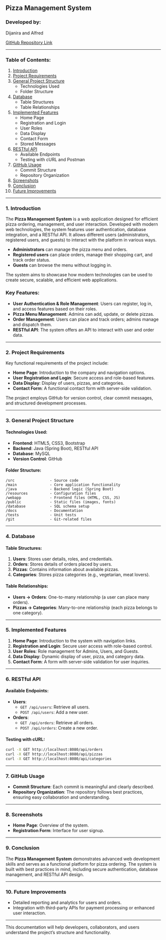 
## Pizza Management System

### Developed by:
Dijanira and Alfred

[GitHub Repository Link](https://github.com/DijaniraMuachifi/PizzajavaSeminar.git)

---

### Table of Contents:
1. [Introduction](#introduction)
2. [Project Requirements](#project-requirements)
3. [General Project Structure](#general-project-structure)
   - Technologies Used
   - Folder Structure
4. [Database](#database)
   - Table Structures
   - Table Relationships
5. [Implemented Features](#implemented-features)
   - Home Page
   - Registration and Login
   - User Roles
   - Data Display
   - Contact Form
   - Stored Messages
6. [RESTful API](#restful-api)
   - Available Endpoints
   - Testing with cURL and Postman
7. [GitHub Usage](#github-usage)
   - Commit Structure
   - Repository Organization
8. [Screenshots](#screenshots)
9. [Conclusion](#conclusion)
10. [Future Improvements](#future-improvements)

---

### 1. Introduction
The **Pizza Management System** is a web application designed for efficient pizza ordering, management, and user interaction. Developed with modern web technologies, the system features user authentication, database integration, and a RESTful API. It allows different users (administrators, registered users, and guests) to interact with the platform in various ways. 

- **Administrators** can manage the pizza menu and orders.
- **Registered users** can place orders, manage their shopping cart, and track order status.
- **Guests** can browse the menu without logging in.

The system aims to showcase how modern technologies can be used to create secure, scalable, and efficient web applications.

### Key Features:
- **User Authentication & Role Management**: Users can register, log in, and access features based on their roles.
- **Pizza Menu Management**: Admins can add, update, or delete pizzas.
- **Order Management**: Users can place and track orders; admins manage and dispatch them.
- **RESTful API**: The system offers an API to interact with user and order data.

---

### 2. Project Requirements
Key functional requirements of the project include:
- **Home Page**: Introduction to the company and navigation options.
- **User Registration and Login**: Secure access and role-based features.
- **Data Display**: Display of users, pizzas, and categories.
- **Contact Form**: A functional contact form with server-side validation.

The project employs GitHub for version control, clear commit messages, and structured development processes.

---

### 3. General Project Structure
#### Technologies Used:
- **Frontend**: HTML5, CSS3, Bootstrap
- **Backend**: Java (Spring Boot), RESTful API
- **Database**: MySQL
- **Version Control**: GitHub

#### Folder Structure:
```
/src                - Source code
/main               - Core application functionality
/java               - Backend logic (Spring Boot)
/resources          - Configuration files
/webapp             - Frontend files (HTML, CSS, JS)
/public             - Static files (images, fonts)
/database           - SQL schema setup
/docs               - Documentation
/tests              - Unit tests
/git                - Git-related files
```

---

### 4. Database
#### Table Structures:
1. **Users**: Stores user details, roles, and credentials.
2. **Orders**: Stores details of orders placed by users.
3. **Pizzas**: Contains information about available pizzas.
4. **Categories**: Stores pizza categories (e.g., vegetarian, meat lovers).

#### Table Relationships:
- **Users → Orders**: One-to-many relationship (a user can place many orders).
- **Pizzas → Categories**: Many-to-one relationship (each pizza belongs to one category).

---

### 5. Implemented Features
1. **Home Page**: Introduction to the system with navigation links.
2. **Registration and Login**: Secure user access with role-based control.
3. **User Roles**: Role management for Admins, Users, and Guests.
4. **Data Display**: Dynamic display of user, pizza, and category data.
5. **Contact Form**: A form with server-side validation for user inquiries.

---

### 6. RESTful API
#### Available Endpoints:
- **Users**:
  - `GET /api/users`: Retrieve all users.
  - `POST /api/users`: Add a new user.
- **Orders**:
  - `GET /api/orders`: Retrieve all orders.
  - `POST /api/orders`: Create a new order.

#### Testing with cURL:
```bash
curl -X GET http://localhost:8080/api/orders
curl -X GET http://localhost:8080/api/pizzas
curl -X GET http://localhost:8080/api/categories
```

---

### 7. GitHub Usage
- **Commit Structure**: Each commit is meaningful and clearly described.
- **Repository Organization**: The repository follows best practices, ensuring easy collaboration and understanding.

---

### 8. Screenshots
- **Home Page**: Overview of the system.
- **Registration Form**: Interface for user signup.

---

### 9. Conclusion
The **Pizza Management System** demonstrates advanced web development skills and serves as a functional platform for pizza ordering. The system is built with best practices in mind, including secure authentication, database management, and RESTful API design.

---

### 10. Future Improvements
- Detailed reporting and analytics for users and orders.
- Integration with third-party APIs for payment processing or enhanced user interaction.

---

This documentation will help developers, collaborators, and users understand the project’s structure and functionality.

